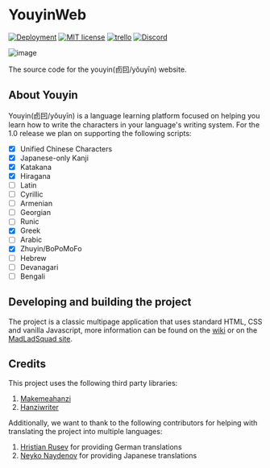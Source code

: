 # YouyinWeb
[![Deployment](https://github.com/MadLadSquad/YouyinWeb/actions/workflows/static.yml/badge.svg)](https://github.com/MadLadSquad/YouyinWeb/actions/workflows/static.yml)
[![MIT license](https://img.shields.io/badge/License-MIT-blue.svg)](https://lbesson.mit-license.org/)
[![trello](https://img.shields.io/badge/Trello-UDE-blue])](https://trello.com/b/HmfuRY2K/untitleddesktop)
[![Discord](https://img.shields.io/discord/717037253292982315.svg?label=&logo=discord&logoColor=ffffff&color=7389D8&labelColor=6A7EC2)](https://discord.gg/4wgH8ZE)

![image](https://github.com/MadLadSquad/YouyinWeb/assets/40400590/6128676b-53e8-4e17-a5ed-f5fa44d4dc06)

The source code for the youyin(卣囙/yǒuyīn) website.

## About Youyin
Youyin(卣囙/yǒuyīn) is a language learning platform focused on helping you learn how to write the characters in your language's writing system. For the 1.0
release we plan on supporting the following scripts:
- [x] Unified Chinese Characters
- [x] Japanese-only Kanji
- [x] Katakana
- [x] Hiragana
- [ ] Latin
- [ ] Cyrillic
- [ ] Armenian
- [ ] Georgian
- [ ] Runic
- [x] Greek
- [ ] Arabic
- [x] Zhuyin/BoPoMoFo
- [ ] Hebrew
- [ ] Devanagari
- [ ] Bengali

## Developing and building the project
The project is a classic multipage application that uses standard HTML, CSS and vanilla Javascript, more information can be found 
on the [wiki](https://github.com/MadLadSquad/YouyinWeb/wiki/) or on the 
[MadLadSquad site](https://madladsquad.com/docs/YouyinWeb/Home).

## Credits
This project uses the following third party libraries:
1. [Makemeahanzi](https://github.com/skishore/makemeahanzi)
1. [Hanziwriter](https://github.com/chanind/hanzi-writer)

Additionally, we want to thank to the following contributors for helping with translating the project into multiple languages:
1. [Hristian Rusev](https://github.com/ProHunter67BG) for providing German translations
1. [Neyko Naydenov](https://github.com/Neyko641) for providing Japanese translations
